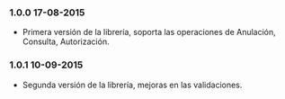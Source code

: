 
### 1.0.0 17-08-2015

* Primera versión de la librería, soporta las operaciones de Anulación, Consulta, Autorización.

### 1.0.1 10-09-2015

* Segunda versión de la librería, mejoras en las validaciones.
